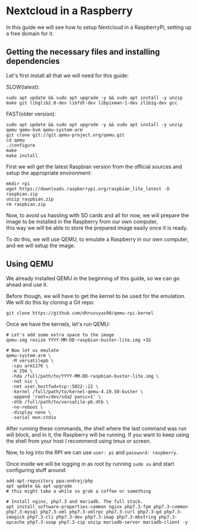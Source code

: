 # Nextcloud in a Raspberry

In this guide we will see how to setup Nextcloud in a RaspberryPi, setting up a free domain for it.

## Getting the necessary files and installing dependencies

Let's first install all that we will need for this guide:

SLOW(latest):
```
sudo apt update && sudo apt upgrade -y && sudo apt install -y unzip make git libglib2.0-dev libfdt-dev libpixman-1-dev zlib1g-dev gcc

```

FAST(older version):
```
sudo apt update && sudo apt upgrade -y && sudo apt install -y unzip qemu qemu-kvm qemu-system-arm
git clone git://git.qemu-project.org/qemu.git
cd qemu
./configure
make
make install

```



First we will get the latest Raspbian version from the official sources and setup the appropriate environment: 
```	
mkdir rpi
wget https://downloads.raspberrypi.org/raspbian_lite_latest -O raspbian.zip 
unzip raspbian.zip
rm raspbian.zip
```

Now, to avoid us hassling with SD cards and all for now, we will prepare the image to be installed in the Raspberry from our own computer,  
this way we will be able to store the prepared image easily once it is ready.

To do this, we will use QEMU, to emulate a Raspberry in our own computer, and we will setup the image.


## Using QEMU

We already installed QEMU in the beginning of this guide, so we can go ahead and use it.

Before though, we will have to get the kernel to be used for the emulation. We will do this by cloning a Git repo:
```
git clone https://github.com/dhruvvyas90/qemu-rpi-kernel

```
Once we have the kernels, let's run QEMU:

```
# Let's add some extra space to the image
qemu-img resize YYYY-MM-DD-raspbian-buster-lite.img +1G

# Now let us emulate
qemu-system-arm \
  -M versatilepb \
  -cpu arm1176 \
  -m 256 \
  -hda /full/path/to/YYYY-MM-DD-raspbian-buster-lite.img \
  -net nic \
  -net user,hostfwd=tcp::5022-:22 \
  -kernel /full/path/to/kernel-qemu-4.19.50-buster \
  -append 'root=/dev/sda2 panic=1' \
  -dtb /full/path/to/versatile-pb.dtb \
  -no-reboot \
  -display none \
  -serial mon:stdio
```

After running these commands, the shell where the last command was run will block, and in it, the Raspberry will be running. If you want to keep using the shell from your host
I recommend using tmux or screen.

Now, to log into the RPI we can use `user: pi` and `password: raspberry`.

Once inside we will be logging in as root by running `sudo su` and start configuring stuff around:

```
add-apt-repository ppa:ondrej/php
apt update && apt upgrade
# this might take a while so grab a coffee or something

# Install nginx, php7.3 and mariadb. The full stack. 
apt install software-properties-common nginx php7.3-fpm php7.3-common php7.3-mysql php7.3-xml php7.3-xmlrpc php7.3-curl php7.3-gd php7.3-imagick php7.3-cli php7.3-dev php7.3-imap php7.3-mbstring php7.3-opcache php7.3-soap php7.3-zip unzip mariadb-server mariadb-client -y

```
